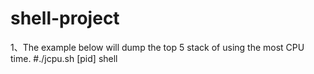 shell-project
=============
1、The example below will dump the top 5 stack of using the most CPU time.
   #./jcpu.sh [pid]
shell 
